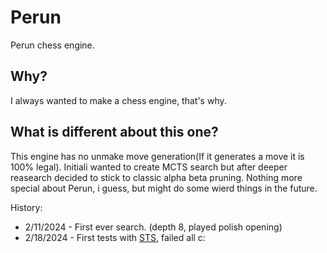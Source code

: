 # Perun
Perun chess engine.

## Why?

I always wanted to make a chess engine, that's why. 

## What is different about this one?

This engine has no unmake move generation(If it generates a move it is 100% legal). Initiali wanted to create MCTS search but after deeper reasearch decided to stick to classic alpha beta pruning. Nothing more special about Perun, i guess, but might do some wierd things in the future.

History:
- 2/11/2024 - First ever search. (depth 8, played polish opening)
- 2/18/2024 - First tests with [STS](https://www.chessprogramming.org/Strategic_Test_Suite), failed all c:
